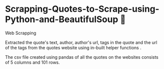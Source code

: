 # Scrapping-Quotes-to-Scrape-using-Python-and-BeautifulSoup 🍲
Web Scrapping

Extracted the quote's text, author, author's url, tags in the quote and the url of the tags from the quotes website using in-built helper functions .

The csv file created using pandas of all the quotes on the websites consists of 5 columns and 101 rows.
